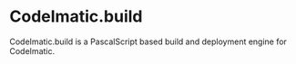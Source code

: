 # CodeImatic.build
CodeImatic.build is a PascalScript based build and deployment engine for CodeImatic.
